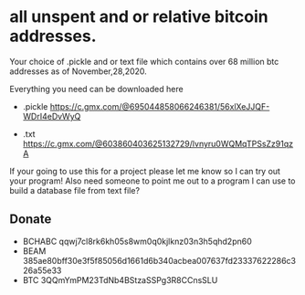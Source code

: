 # all unspent and or relative bitcoin addresses.
Your choice of .pickle and or text file which contains over 68 million btc addresses as of November,28,2020.


Everything you need can be downloaded here
* .pickle https://c.gmx.com/@695044858066246381/56xlXeJJQF-WDrI4eDvWyQ

* .txt https://c.gmx.com/@603860403625132729/lvnyru0WQMqTPSsZz91qzA

If your going to use this for a project please let me know so I can try out your program!
Also need someone to point me out to a program I can use to build a database file from text file?


## Donate

* BCHABC qqwj7cl8rk6kh05s8wm0q0kjlknz03n3h5qhd2pn60
* BEAM 385ae80bff30e3f5f85056d1661d6b340acbea007637fd23337622286c326a55e33
* BTC  3QQmYmPM23TdNb4BStzaSSPg3R8CCnsSLU

